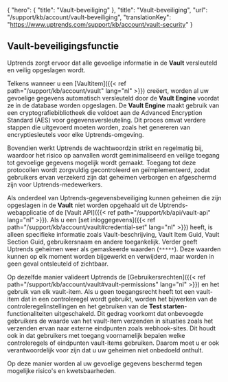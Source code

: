 {
  "hero": {
    "title": "Vault-beveiliging"
  },
  "title": "Vault-beveiliging",
  "url": "/support/kb/account/vault-beveiliging",
  "translationKey": "https://www.uptrends.com/support/kb/account/vault-security"
}

## Vault-beveiligingsfunctie

Uptrends zorgt ervoor dat alle gevoelige informatie in de **Vault** versleuteld en veilig opgeslagen wordt.

Telkens wanneer u een [Vaultitem]({{< ref path="/support/kb/account/vault" lang="nl" >}}) creëert, worden al uw gevoelige gegevens automatisch versleuteld door de **Vault Engine** voordat ze in de database worden opgeslagen. De **Vault Engine** maakt gebruik van een cryptografiebibliotheek die voldoet aan de Advanced Encryption Standard (AES) voor gegevensversleuteling. Dit proces omvat verdere stappen die uitgevoerd moeten worden, zoals het genereren van encryptiesleutels voor elke Uptrends-omgeving.

Bovendien werkt Uptrends de wachtwoordzin strikt en regelmatig bij, waardoor het risico op aanvallen wordt geminimaliseerd en veilige toegang tot gevoelige gegevens mogelijk wordt gemaakt. Toegang tot deze protocollen wordt zorgvuldig gecontroleerd en geïmplementeerd, zodat gebruikers ervan verzekerd zijn dat geheimen verborgen en afgeschermd zijn voor Uptrends-medewerkers.

Als onderdeel van Uptrends-gegevensbeveiliging kunnen geheimen die zijn opgeslagen in de **Vault** niet worden opgehaald uit de Uptrends-webapplicatie of de [Vault API]({{< ref path="/support/kb/api/vault-api" lang="nl" >}}). Als u een [set inloggegevens]({{< ref path="/support/kb/account/vault#credential-set" lang="nl" >}}) heeft, is alleen specifieke informatie zoals Vault-beschrijving, Vault Item Guid, Vault Section Guid, gebruikersnaam en andere toegankelijk. Verder geeft Uptrends geheimen weer als gemaskeerde waarden (`*****`). Deze waarden kunnen op elk moment worden bijgewerkt en verwijderd, maar worden in geen geval ontsleuteld of zichtbaar. 

Op dezelfde manier valideert Uptrends de [Gebruikersrechten]({{< ref path="/support/kb/account/vault#vault-permissions" lang="nl" >}}) en het gebruik van elk vault-item. Als u geen toegangsrecht heeft tot een vault-item dat in een controleregel wordt gebruikt, worden het bijwerken van de controleregelinstellingen en het gebruiken van de **Test starten**-functionaliteiten uitgeschakeld. Dit gedrag voorkomt dat onbevoegde gebruikers de waarde van het vault-item verzenden in situaties zoals het verzenden ervan naar externe eindpunten zoals webhook-sites. Dit houdt ook in dat gebruikers met toegang voornamelijk bepalen welke controleregels of eindpunten vault-items gebruiken. Daarom moet u er ook verantwoordelijk voor zijn dat u uw geheimen niet onbedoeld onthult.

Op deze manier worden al uw gevoelige gegevens beschermd tegen mogelijke risico's en kwetsbaarheden.